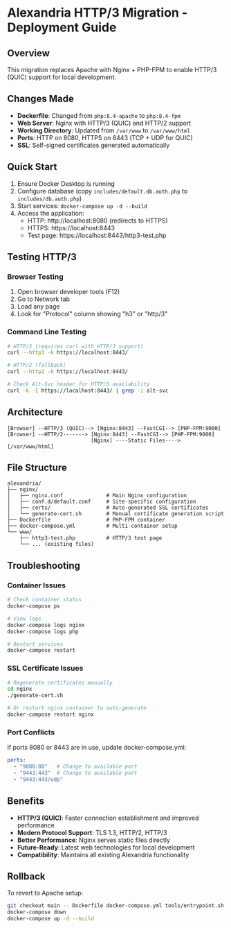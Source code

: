 # Alexandria HTTP/3 Migration - Deployment Guide

## Overview
This migration replaces Apache with Nginx + PHP-FPM to enable HTTP/3 (QUIC) support for local development.

## Changes Made
- **Dockerfile**: Changed from `php:8.4-apache` to `php:8.4-fpm`
- **Web Server**: Nginx with HTTP/3 (QUIC) and HTTP/2 support
- **Working Directory**: Updated from `/var/www` to `/var/www/html`
- **Ports**: HTTP on 8080, HTTPS on 8443 (TCP + UDP for QUIC)
- **SSL**: Self-signed certificates generated automatically

## Quick Start
1. Ensure Docker Desktop is running
2. Configure database (copy `includes/default.db.auth.php` to `includes/db.auth.php`)
3. Start services: `docker-compose up -d --build`
4. Access the application:
   - HTTP: http://localhost:8080 (redirects to HTTPS)
   - HTTPS: https://localhost:8443
   - Test page: https://localhost:8443/http3-test.php

## Testing HTTP/3
### Browser Testing
1. Open browser developer tools (F12)
2. Go to Network tab
3. Load any page
4. Look for "Protocol" column showing "h3" or "http/3"

### Command Line Testing
```bash
# HTTP/3 (requires curl with HTTP/3 support)
curl --http3 -k https://localhost:8443/

# HTTP/2 (fallback)
curl --http2 -k https://localhost:8443/

# Check Alt-Svc header for HTTP/3 availability
curl -k -I https://localhost:8443/ | grep -i alt-svc
```

## Architecture
```
[Browser] --HTTP/3 (QUIC)--> [Nginx:8443] --FastCGI--> [PHP-FPM:9000]
[Browser] --HTTP/2-------> [Nginx:8443] --FastCGI--> [PHP-FPM:9000]
                           [Nginx] ----Static Files----> [/var/www/html]
```

## File Structure
```
alexandria/
├── nginx/
│   ├── nginx.conf              # Main Nginx configuration
│   ├── conf.d/default.conf     # Site-specific configuration
│   ├── certs/                  # Auto-generated SSL certificates
│   └── generate-cert.sh        # Manual certificate generation script
├── Dockerfile                  # PHP-FPM container
├── docker-compose.yml          # Multi-container setup
└── www/
    ├── http3-test.php          # HTTP/3 test page
    └── ... (existing files)
```

## Troubleshooting
### Container Issues
```bash
# Check container status
docker-compose ps

# View logs
docker-compose logs nginx
docker-compose logs php

# Restart services
docker-compose restart
```

### SSL Certificate Issues
```bash
# Regenerate certificates manually
cd nginx
./generate-cert.sh

# Or restart nginx container to auto-generate
docker-compose restart nginx
```

### Port Conflicts
If ports 8080 or 8443 are in use, update docker-compose.yml:
```yaml
ports:
  - "9080:80"   # Change to available port
  - "9443:443"  # Change to available port
  - "9443:443/udp"
```

## Benefits
- **HTTP/3 (QUIC)**: Faster connection establishment and improved performance
- **Modern Protocol Support**: TLS 1.3, HTTP/2, HTTP/3
- **Better Performance**: Nginx serves static files directly
- **Future-Ready**: Latest web technologies for local development
- **Compatibility**: Maintains all existing Alexandria functionality

## Rollback
To revert to Apache setup:
```bash
git checkout main -- Dockerfile docker-compose.yml tools/entrypoint.sh
docker-compose down
docker-compose up -d --build
```